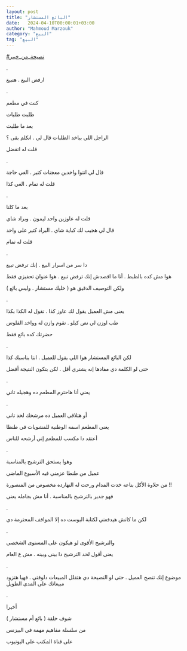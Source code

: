 ```yaml
---
layout: post
title: "البائع المستشار"
date:   2024-04-10T00:00:01+03:00
author: "Mahmoud Marzouk"
category: "البيع"
tag: "البيع"
---
```



[<u>\#نصيحة\_من\_خبير</u>](https://www.facebook.com/hashtag/%D9%86%D8%B5%D9%8A%D8%AD%D8%A9_%D9%85%D9%86_%D8%AE%D8%A8%D9%8A%D8%B1?__eep__=6&__cft__%5b0%5d=AZUqwMh_mvZCaOs4cB4gBf3gK--pG1zRRPXovDpJVqEY48rAdMS8NWJFSvD3CNRbHUIx-yVeCqwB6xEEED69pgiaBA1LZoI0upSTLdAX3GhuDes7KymlvKNbxqF36XlfVPY49Fh40b0Wly5YM_V99pC8KIOlW_57U4AZmjERP5Gm2A&__tn__=*NK-R)

.

ارفض البيع . هتبيع

.

كنت في مطعم

طلبت طلبات

بعد ما طلبت

الراجل اللي بياخد الطلبات قال لي . اتكلم بقى ؟

قلت له اتفضل

.

قال لي انتوا واخدين معجنات كتير . الغي حاجة

قلت له تمام . الغي كذا

.

بعد ما كلنا

قلت له عاوزين واحد ليمون . وبراد شاي

قال لي هجيب لك كباية شاي . البراد كتير على واحد

قلت له تمام

.

دا سر من اسرار البيع . إنك ترفض تبيع

هوا مش كده بالظبط . أنا ما اقصدش إنك ترفض تبيع . هوا
عنوان تحفيزي فقط

ولكن التوصيف الدقيق هو ( خليك مستشار . وليس بائع
)

.

يعني مش العميل يقول لك عاوز كذا . تقول له الكذا
بكذا

طب اوزن لي نص كيلو . تقوم وازن له وواخد الفلوس

حضرتك كده بائع فقط

.

لكن البائع المستشار هوا اللي يقول للعميل . انتا يناسبك
كذا

حتى لو الكلمة دي مفادها إنه يشتري أقل . لكن بتكون
النتيجة أفضل

.

يعني أنا هاحترم المطعم ده وهجيله تاني

.

أو هتلاقي العميل ده مرشحك لحد تاني

يعني المطعم اسمه الوطنية للمشويات في طنطا

أعتقد دا مكسب للمطعم إني أرشحه للناس

.

وهوا يستحق الترشيح بالمناسبة

عميل من طنطا عزمني فيه الأسبوع الماضي

من حلاوة الأكل بتاعه خدت المدام ورحت له النهارده مخصوص
من المنصورة !!

فهو جدير بالترشيح بالمناسبة . أنا مش بجامله يعني

.

لكن ما كانش هيدفعني لكتابة البوست ده إلا المواقف
المحترمة دي

.

والترشيح الأقوى لو هيكون على المستوى الشخصي

يعني أقول لحد الترشيح دا بيني وبينه . مش ع العام

.

موضوع إنك تنصح العميل . حتى لو النصيحة دي هتقلل المبيعات
دلوقتي . فهيا هتزود مبيعاتك على المدى الطويل

.

أخيرا

شوف حلقة ( بائع أم مستشار )

من سلسلة مفاهيم مهمة في البيزنس

على قناة المكتب على اليوتيوب
